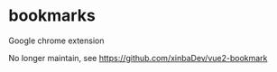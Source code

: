 # bookmarks

Google chrome extension

No longer maintain, see  https://github.com/xinbaDev/vue2-bookmark
